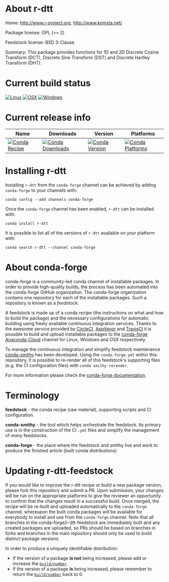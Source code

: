 About r-dtt
===========

Home: http://www.r-project.org, http://www.komsta.net/

Package license: GPL (>= 2)

Feedstock license: BSD 3-Clause

Summary: This package provides functions for 1D and 2D Discrete Cosine Transform (DCT), Discrete Sine Transform (DST) and Discrete Hartley Transform (DHT).



Current build status
====================

[![Linux](https://img.shields.io/circleci/project/github/conda-forge/r-dtt-feedstock/master.svg?label=Linux)](https://circleci.com/gh/conda-forge/r-dtt-feedstock)
[![OSX](https://img.shields.io/travis/conda-forge/r-dtt-feedstock/master.svg?label=macOS)](https://travis-ci.org/conda-forge/r-dtt-feedstock)
[![Windows](https://img.shields.io/appveyor/ci/conda-forge/r-dtt-feedstock/master.svg?label=Windows)](https://ci.appveyor.com/project/conda-forge/r-dtt-feedstock/branch/master)

Current release info
====================

| Name | Downloads | Version | Platforms |
| --- | --- | --- | --- |
| [![Conda Recipe](https://img.shields.io/badge/recipe-r--dtt-green.svg)](https://anaconda.org/conda-forge/r-dtt) | [![Conda Downloads](https://img.shields.io/conda/dn/conda-forge/r-dtt.svg)](https://anaconda.org/conda-forge/r-dtt) | [![Conda Version](https://img.shields.io/conda/vn/conda-forge/r-dtt.svg)](https://anaconda.org/conda-forge/r-dtt) | [![Conda Platforms](https://img.shields.io/conda/pn/conda-forge/r-dtt.svg)](https://anaconda.org/conda-forge/r-dtt) |

Installing r-dtt
================

Installing `r-dtt` from the `conda-forge` channel can be achieved by adding `conda-forge` to your channels with:

```
conda config --add channels conda-forge
```

Once the `conda-forge` channel has been enabled, `r-dtt` can be installed with:

```
conda install r-dtt
```

It is possible to list all of the versions of `r-dtt` available on your platform with:

```
conda search r-dtt --channel conda-forge
```


About conda-forge
=================

conda-forge is a community-led conda channel of installable packages.
In order to provide high-quality builds, the process has been automated into the
conda-forge GitHub organization. The conda-forge organization contains one repository
for each of the installable packages. Such a repository is known as a *feedstock*.

A feedstock is made up of a conda recipe (the instructions on what and how to build
the package) and the necessary configurations for automatic building using freely
available continuous integration services. Thanks to the awesome service provided by
[CircleCI](https://circleci.com/), [AppVeyor](https://www.appveyor.com/)
and [TravisCI](https://travis-ci.org/) it is possible to build and upload installable
packages to the [conda-forge](https://anaconda.org/conda-forge)
[Anaconda-Cloud](https://anaconda.org/) channel for Linux, Windows and OSX respectively.

To manage the continuous integration and simplify feedstock maintenance
[conda-smithy](https://github.com/conda-forge/conda-smithy) has been developed.
Using the ``conda-forge.yml`` within this repository, it is possible to re-render all of
this feedstock's supporting files (e.g. the CI configuration files) with ``conda smithy rerender``.

For more information please check the [conda-forge documentation](https://conda-forge.org/docs/).

Terminology
===========

**feedstock** - the conda recipe (raw material), supporting scripts and CI configuration.

**conda-smithy** - the tool which helps orchestrate the feedstock.
                   Its primary use is in the construction of the CI ``.yml`` files
                   and simplify the management of *many* feedstocks.

**conda-forge** - the place where the feedstock and smithy live and work to
                  produce the finished article (built conda distributions)


Updating r-dtt-feedstock
========================

If you would like to improve the r-dtt recipe or build a new
package version, please fork this repository and submit a PR. Upon submission,
your changes will be run on the appropriate platforms to give the reviewer an
opportunity to confirm that the changes result in a successful build. Once
merged, the recipe will be re-built and uploaded automatically to the
`conda-forge` channel, whereupon the built conda packages will be available for
everybody to install and use from the `conda-forge` channel.
Note that all branches in the conda-forge/r-dtt-feedstock are
immediately built and any created packages are uploaded, so PRs should be based
on branches in forks and branches in the main repository should only be used to
build distinct package versions.

In order to produce a uniquely identifiable distribution:
 * If the version of a package **is not** being increased, please add or increase
   the [``build/number``](https://conda.io/docs/user-guide/tasks/build-packages/define-metadata.html#build-number-and-string).
 * If the version of a package **is** being increased, please remember to return
   the [``build/number``](https://conda.io/docs/user-guide/tasks/build-packages/define-metadata.html#build-number-and-string)
   back to 0.
